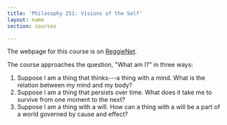 ```yaml
---
title: 'Philosophy 251: Visions of the Self' 
layout: name
section: courses

---
```


The webpage for this course is on [ReggieNet][].

The course approaches the question, "What am I?" in three ways:

1.  Suppose I am a thing that thinks---a thing with a mind. What is the
    relation between my mind and my body?
2.  Suppose I am a thing that persists over time. What does it take me
    to survive from one moment to the next?
3.  Suppose I am a thing with a will. How can a thing with a will be a
    part of a world governed by cause and effect?

  [ReggieNet]: http://reggienet.illinoisstate.edu
